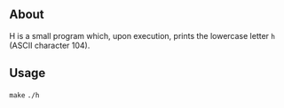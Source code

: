 ## About
H is a small program which, upon execution, prints the lowercase letter `h` (ASCII character 104).

## Usage
`make`
`./h`


